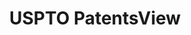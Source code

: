 ---
layout: default
bigquery: https://console.cloud.google.com/bigquery?p=patents-public-data&d=patentsview&page=dataset
citation: Attribution should be given to PatentsView for use, distribution, or derivative
  works.
code: https://github.com/CSSIP-AIR/PatentsView-Code-Snippets/
contributors: USPTO
cost: None
description: 'PatentsView includes US patent data including raw data (summaries, applications,
  pregrant applications), disambugations of inventors and assignees, and inventor
  gender estimates.  Also foreign priority data, # of figures and sheets, and government
  interest statements.'
documentation: https://patentsview.org/query/builder-faqs
last_edit: Mon, 04 Apr 2022 19:02:57 GMT
location: https://patentsview.org/
maintained_by: USPTO
record_creation_timestamp: 12/2/2020 17:20:46
schema_fields: '[''disamb_inventor_id_20171003'', ''level_two'', ''subgroup'', ''rawinventor_id'',
  ''subclass_id'', ''subgroup_id'', ''disamb_inventor_id_20200929'', ''category'',
  ''sector_title'', ''lawyer_id'', ''state'', ''organization'', ''rawassignee_id'',
  ''subcategory_id'', ''disamb_inventor_id_20191008'', ''disamb_assignee_id_20200630'',
  ''classification_level'', ''lname'', ''status'', ''level_one'', ''country'', ''assignee_id'',
  ''reldocno'', ''date'', ''disamb_assignee_id_20190820'', ''rule_47'', ''ipc_version_indicator'',
  ''disamb_inventor_id_20190312'', ''title'', ''deceased'', ''group'', ''text'', ''name'',
  ''relkind'', ''section'', ''disamb_inventor_id_20190820'', ''male'', ''disamb_inventor_id_20180528'',
  ''exemplary'', ''county_fips'', ''sequence'', ''length'', ''disamb_inventor_id_20181127'',
  ''variety'', ''latlong'', ''attribution_status'', ''field_title'', ''disamb_assignee_id_20200929'',
  ''longitude'', ''mainclass_id'', ''symbol_position'', ''_102_date'', ''application_id'',
  ''patent_id'', ''level_three'', ''filename'', ''term_disclaimer'', ''organization_id'',
  ''classification_value'', ''field_id'', ''latin_name'', ''state_fips'', ''rel_id'',
  ''disamb_assignee_id_20191008'', ''designation'', ''fname'', ''disamb_inventor_id_20200630'',
  ''classification_data_source'', ''name_last'', ''f102_date'', ''disamb_assignee_id_20190312'',
  ''disamb_inventor_id_20200331'', ''doctype'', ''name_first'', ''action_date'', ''num_sheets'',
  ''country_transformed'', ''ipc_class'', ''disamb_assignee_id_20191231'', ''city'',
  ''disamb_inventor_id_20170307'', ''f371_date'', ''main_group'', ''term_extension'',
  ''county'', ''num_claims'', ''citation_id'', ''disamb_inventor_id_20171226'', ''disamb_inventor_id_20191231'',
  ''male_flag'', ''contract_award_number'', ''role'', ''publication_number'', ''applicant_type'',
  ''term_grant'', ''num_figures'', ''id'', ''disamb_inventor_id_20201229'', ''dependent'',
  ''category_id'', ''location_id'', ''uuid'', ''num'', ''latitude'', ''withdrawn'',
  ''classification_status'', ''gi_statement'', ''type'', ''rawlocation_id'', ''lapse_of_patent'',
  ''disamb_assignee_id_20181127'', ''disclaimer_date'', ''group_id'', ''inventor_id'',
  ''abstract'', ''disamb_assignee_id_20200331'', ''section_id'', ''disamb_inventor_id_20170808'',
  ''kind'', ''_371_date'', ''series_code'', ''subsection_id'', ''number'', ''subclass'',
  ''doc_type'']'
shortname: patentsview
tags:
- disambiguation
- United States
- gender
terms_of_use: Creative Commons Attribution 4.0 International License.
timeframe: 1963-1999
title: USPTO PatentsView
uuid: cf1780b1-e265-4e49-8d1d-83b9cfe0fd9a
---